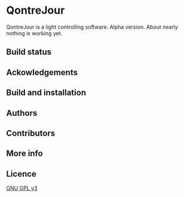 QontreJour
====== 
QontreJour is a light controlling software.
Alpha version.
About nearly nothing is working yet.


Build status
---------------


Ackowledgements
---------------


Build and installation
----------------------


Authors
-------


Contributors
------------


More info
---------


Licence
---------
[GNU GPL v3](https://github.com/skankerror/Qontrejour/LICENSE)
